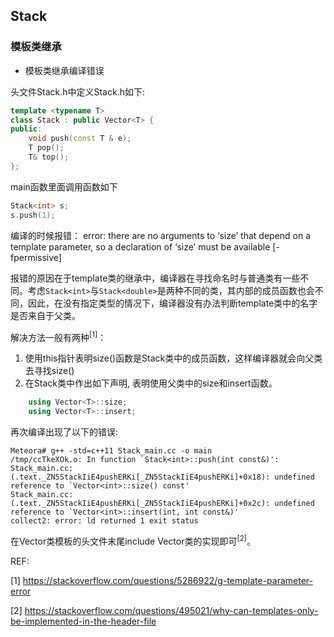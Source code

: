 ## Stack

### 模板类继承

* 模板类继承编译错误

头文件Stack.h中定义Stack.h如下: 
```cpp
template <typename T> 
class Stack : public Vector<T> {
public:
    void push(const T & e);
    T pop();
    T& top();
};
```
main函数里面调用函数如下
```cpp
Stack<int> s;
s.push(1);
```
编译的时候报错：
error: there are no arguments to ‘size’ that depend on a template parameter, so a declaration of ‘size’ must be available [-fpermissive]

报错的原因在于template类的继承中，编译器在寻找命名时与普通类有一些不同。考虑```Stack<int>```与```Stack<double>```是两种不同的类，其内部的成员函数也会不同，因此，在没有指定类型的情况下，编译器没有办法判断template类中的名字是否来自于父类。

解决方法一般有两种<sup>[1]</sup>：
1. 使用this指针表明size()函数是Stack类中的成员函数，这样编译器就会向父类去寻找size()
2. 在Stack类中作出如下声明, 表明使用父类中的size和insert函数。
```cpp
    using Vector<T>::size;
    using Vector<T>::insert;
``` 

再次编译出现了以下的错误:
```shell
Meteora# g++ -std=c++11 Stack_main.cc -o main
/tmp/ccTkeXOk.o: In function `Stack<int>::push(int const&)':
Stack_main.cc:(.text._ZN5StackIiE4pushERKi[_ZN5StackIiE4pushERKi]+0x18): undefined reference to `Vector<int>::size() const'
Stack_main.cc:(.text._ZN5StackIiE4pushERKi[_ZN5StackIiE4pushERKi]+0x2c): undefined reference to `Vector<int>::insert(int, int const&)'
collect2: error: ld returned 1 exit status
```
在Vector类模板的头文件末尾include Vector类的实现即可<sup>[2]</sup>。




REF:

[1] https://stackoverflow.com/questions/5286922/g-template-parameter-error

[2] https://stackoverflow.com/questions/495021/why-can-templates-only-be-implemented-in-the-header-file
